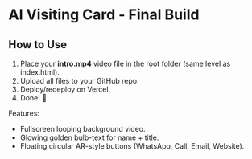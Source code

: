 # AI Visiting Card - Final Build

## How to Use
1. Place your **intro.mp4** video file in the root folder (same level as index.html).
2. Upload all files to your GitHub repo.
3. Deploy/redeploy on Vercel.
4. Done! 🎉

Features:
- Fullscreen looping background video.
- Glowing golden bulb-text for name + title.
- Floating circular AR-style buttons (WhatsApp, Call, Email, Website).
